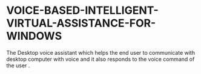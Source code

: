 # VOICE-BASED-INTELLIGENT-VIRTUAL-ASSISTANCE-FOR-WINDOWS
The Desktop voice assistant which helps the end user to communicate with desktop computer  with voice  and it also responds to the voice command of the user .
